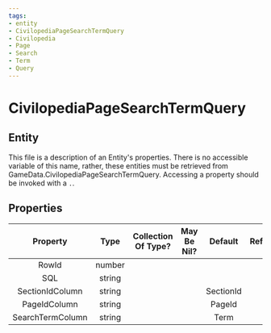 ```yaml
---
tags:
- entity
- CivilopediaPageSearchTermQuery
- Civilopedia
- Page
- Search
- Term
- Query
---
```

# CivilopediaPageSearchTermQuery
## Entity
This file is a description of an Entity's properties. There is no accessible variable of this name, rather, these entities must be retrieved from GameData.CivilopediaPageSearchTermQuery. Accessing a property should be invoked with a `.`.
## Properties
|	Property	|	Type	|	Collection Of Type?	|	May Be Nil?	|	Default	|	References	|	Key	|	Notes	|
|	:-:	|	:-:	|	:-:	|	:-:	|	:-:	|	:-:	|	:-:	|	-:	|
|	RowId	|	number	|		|		|		|		|		|	|
|	SQL	|	string	|		|		|		|		|		|	|
|	SectionIdColumn	|	string	|		|		|	SectionId	|		|		|	|
|	PageIdColumn	|	string	|		|		|	PageId	|		|		|	|
|	SearchTermColumn	|	string	|		|		|	Term	|		|		|	|
